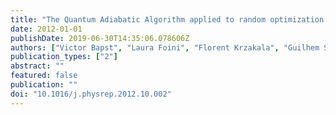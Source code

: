 ```yaml
---
title: "The Quantum Adiabatic Algorithm applied to random optimization problems: the quantum spin glass perspective"
date: 2012-01-01
publishDate: 2019-06-30T14:35:06.078606Z
authors: ["Victor Bapst", "Laura Foini", "Florent Krzakala", "Guilhem Semerjian", "Francesco Zamponi"]
publication_types: ["2"]
abstract: ""
featured: false
publication: ""
doi: "10.1016/j.physrep.2012.10.002"
---
```


